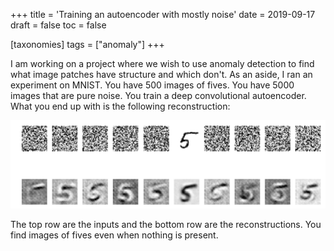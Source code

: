 +++
title = 'Training an autoencoder with mostly noise'
date = 2019-09-17
draft = false
toc = false

[taxonomies]
tags = ["anomaly"]
+++

I am working on a project where we wish to use anomaly detection to find what image patches have structure and which don't. As an aside, I ran an experiment on MNIST. You have 500 images of fives. You have 5000 images that are pure noise. You train a deep convolutional autoencoder. What you end up with is the following reconstruction:  

![explanatory figure](fig.png)

The top row are the inputs and the bottom row are the reconstructions. You find images of fives even when nothing is present.
